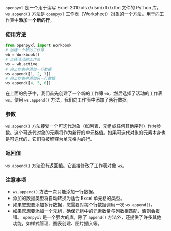 `openpyxl` 是一个用于读写 Excel 2010 xlsx/xlsm/xltx/xltm 文件的 Python 库。`ws.append()` 方法是 `openpyxl` 工作表（Worksheet）对象的一个方法，用于向工作表中**添加一个新的行**。
### 使用方法
```python
from openpyxl import Workbook
# 创建一个新的工作簿
wb = Workbook()
# 选择活动的工作表
ws = wb.active
# 向工作表中添加一行数据
ws.append([1, 2, 3])
# 向工作表中添加另一行数据
ws.append([4, 5, 6])
```
在上面的例子中，我们首先创建了一个新的工作簿 `wb`，然后选择了活动的工作表 `ws`。使用 `ws.append()` 方法，我们向工作表中添加了两行数据。
### 参数
`ws.append()` 方法接受一个可迭代对象（如列表、元组或任何其他序列）作为参数。这个可迭代对象的元素将作为新行的单元格值。如果可迭代对象的元素本身也是可迭代的，它们将被解释为单元格内的行。
### 返回值
`ws.append()` 方法没有返回值。它直接修改了工作表对象 `ws`。
### 注意事项
- `ws.append()` 方法一次只能添加一行数据。
- 添加的数据类型将自动转换为适合 Excel 单元格的类型。
- 如果您想要添加多行数据，您需要对每个行数据调用一次 `ws.append()`。
- 如果您想要添加一个元组，确保元组中的元素数量与列数相匹配，否则会报错。
`openpyxl` 是一个强大的库，除了 `append()` 方法外，还提供了许多其他功能，如样式管理、图表创建、图片插入等。
